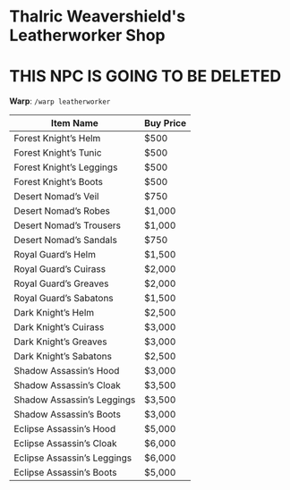 # Thalric Weavershield's Leatherworker Shop

# THIS NPC IS GOING TO BE DELETED

**Warp**: `/warp leatherworker`

| Item Name                        | Buy Price |
|----------------------------------|-----------|
| Forest Knight’s Helm             | $500      |
| Forest Knight’s Tunic            | $500      |
| Forest Knight’s Leggings         | $500      |
| Forest Knight’s Boots            | $500      |
| Desert Nomad’s Veil              | $750      |
| Desert Nomad’s Robes             | $1,000    |
| Desert Nomad’s Trousers          | $1,000    |
| Desert Nomad’s Sandals           | $750      |
| Royal Guard’s Helm               | $1,500    |
| Royal Guard’s Cuirass            | $2,000    |
| Royal Guard’s Greaves            | $2,000    |
| Royal Guard’s Sabatons           | $1,500    |
| Dark Knight’s Helm               | $2,500    |
| Dark Knight’s Cuirass            | $3,000    |
| Dark Knight’s Greaves            | $3,000    |
| Dark Knight’s Sabatons           | $2,500    |
| Shadow Assassin’s Hood           | $3,000    |
| Shadow Assassin’s Cloak          | $3,500    |
| Shadow Assassin’s Leggings       | $3,500    |
| Shadow Assassin’s Boots          | $3,000    |
| Eclipse Assassin’s Hood          | $5,000    |
| Eclipse Assassin’s Cloak         | $6,000    |
| Eclipse Assassin’s Leggings      | $6,000    |
| Eclipse Assassin’s Boots         | $5,000    |